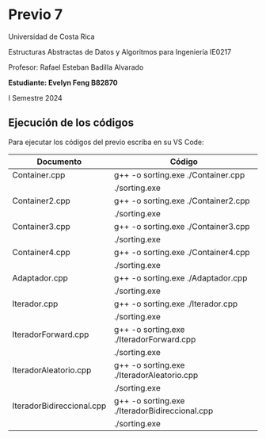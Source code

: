 # Previo 7

Universidad de Costa Rica

Estructuras Abstractas de Datos y Algoritmos para Ingeniería IE0217

Profesor: Rafael Esteban Badilla Alvarado

**Estudiante: Evelyn Feng B82870**

I Semestre 2024


## Ejecución de los códigos

Para ejecutar los códigos del previo escriba en su VS Code:

|      Documento            |            Código                                 |
| -------------             | -------------                                     |
| Container.cpp             | g++ -o sorting.exe ./Container.cpp                |
|                           | ./sorting.exe                                     |
| Container2.cpp            | g++ -o sorting.exe ./Container2.cpp               |
|                           | ./sorting.exe                                     |
| Container3.cpp            | g++ -o sorting.exe ./Container3.cpp               |
|                           | ./sorting.exe                                     |
| Container4.cpp            | g++ -o sorting.exe ./Container4.cpp               |
|                           | ./sorting.exe                                     |
| Adaptador.cpp             | g++ -o sorting.exe ./Adaptador.cpp                |
|                           | ./sorting.exe                                     |
| Iterador.cpp              | g++ -o sorting.exe ./Iterador.cpp                 |
|                           | ./sorting.exe                                     |
| IteradorForward.cpp       | g++ -o sorting.exe ./IteradorForward.cpp          |
|                           | ./sorting.exe                                     |
| IteradorAleatorio.cpp     | g++ -o sorting.exe ./IteradorAleatorio.cpp        |
|                           | ./sorting.exe                                     |
| IteradorBidireccional.cpp | g++ -o sorting.exe ./IteradorBidireccional.cpp    |
|                           | ./sorting.exe                                     |
